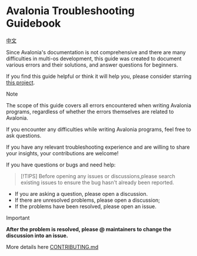 ﻿# Avalonia Troubleshooting Guidebook

[中文](./README_CN.md)

Since Avalonia's documentation is not comprehensive and there are many difficulties in multi-os development, this guide was created to document various errors and their solutions, and answer questions for beginners.

If you find this guide helpful or think it will help you, please consider starring [this project](https://github.com/metaone01/avalonia-troubleshooting-guidebook).

> [!NOTE]
> The scope of this guide covers all errors encountered when writing Avalonia programs, regardless of whether the errors themselves are related to Avalonia.

If you encounter any difficulties while writing Avalonia programs, feel free to ask questions.

If you have any relevant troubleshooting experience and are willing to share your insights, your contributions are welcome!

If you have questions or bugs and need help:

> [!TIPS]
> Before opening any issues or discussions,please search existing issues to ensure the bug hasn't already been reported.

- If you are asking a question, please open a discussion.
- If there are unresolved problems, please open a discussion;
- If the problems have been resolved, please open an issue.

> [!IMPORTANT]
> **After the problem is resolved, please @ maintainers to change the discussion into an issue.**

More details here [CONTRIBUTING.md](./CONTRIBUTING.md)